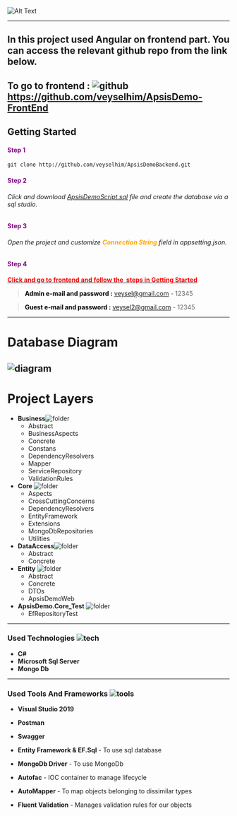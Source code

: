 ![Alt Text](https://github.com/veyselhim/ApsisDemoBackend/blob/master/ApsisDemoScreenShots/header.gif)

---
 ##   In this project used Angular on frontend part. You can access the relevant github repo from the link below.

## To go to frontend :  ![github](https://github.com/veyselhim/ApsisDemoBackend/blob/master/ApsisDemoScreenShots/github.png)https://github.com/veyselhim/ApsisDemo-FrontEnd


## Getting Started

#### <span style="color:purple">Step 1</span>

`git clone http://github.com/veyselhim/ApsisDemoBackend.git`

#### <span style="color:purple">**Step 2**</span>

###### Click and download [ApsisDemoScript.sql](https://easyupload.io/bvvvtv) file and create the database via a sql studio.

#### <span style="color:purple">**Step 3**</span>

###### Open the project and customize <span style="color:orange">**Connection String**</span> field in appsetting.json.

#### <span style="color:purple">**Step 4**</span>

<a href="https://github.com/veyselhim/ApsisDemo-FrontEnd"><span style="color:red">**Click and go to frontend and follow the  steps in Getting Started**</span></a>

> <span style="color:black">**Admin e-mail and password :**</span> veysel@gmail.com - 12345

> <span style="color:black">**Guest e-mail and password :**</span> veysel2@gmail.com - 12345

---

# 	Database Diagram
   
![diagram](https://github.com/veyselhim/ApsisDemoBackend/blob/master/ApsisDemoScreenShots/DatabaseDiagram.png)
---
# Project Layers

- **Business**![folder](https://github.com/veyselhim/ApsisDemoBackend/blob/master/ApsisDemoScreenShots/folder.png)
   - Abstract
   - BusinessAspects
   - Concrete
   - Constans
   - DependencyResolvers
   - Mapper
   - ServiceRepository
   - ValidationRules
- **Core** ![folder](https://github.com/veyselhim/ApsisDemoBackend/blob/master/ApsisDemoScreenShots/folder.png)
  - Aspects
  - CrossCuttingConcerns
  - DependencyResolvers
   - EntityFramework
   - Extensions
   - MongoDbRepositories
   - Utilities
- **DataAccess**![folder](https://github.com/veyselhim/ApsisDemoBackend/blob/master/ApsisDemoScreenShots/folder.png)
  - Abstract
  - Concrete
- **Entity** ![folder](https://github.com/veyselhim/ApsisDemoBackend/blob/master/ApsisDemoScreenShots/folder.png)
   - Abstract
   - Concrete
   - DTOs
   - ApsisDemoWeb
- **ApsisDemo.Core_Test** ![folder](https://github.com/veyselhim/ApsisDemoBackend/blob/master/ApsisDemoScreenShots/folder.png)
  - EfRepositoryTest

---

### Used Technologies ![tech](https://github.com/veyselhim/ApsisDemoBackend/blob/master/ApsisDemoScreenShots/tech.png)

- **C#**
- **Microsoft Sql Server**
- **Mongo Db**

---

### Used Tools And Frameworks ![tools](https://github.com/veyselhim/ApsisDemoBackend/blob/master/ApsisDemoScreenShots/tools.png)

- **Visual Studio 2019**

- **Postman**

- **Swagger**

- **Entity Framework & EF.Sql** - To use sql database

- **MongoDb Driver** - To use MongoDb

- **Autofac** - IOC container to manage lifecycle

- **AutoMapper** - To map objects belonging to dissimilar types

- **Fluent Validation** - Manages validation rules for our objects

  







